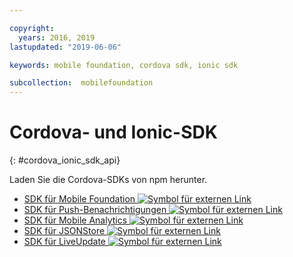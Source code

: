 ```yaml
---

copyright:
  years: 2016, 2019
lastupdated: "2019-06-06"

keywords: mobile foundation, cordova sdk, ionic sdk

subcollection:  mobilefoundation
---
```


#	Cordova- und Ionic-SDK
{: #cordova_ionic_sdk_api}

Laden Sie die Cordova-SDKs von npm herunter.

* [SDK für Mobile Foundation ![Symbol für externen Link](../../icons/launch-glyph.svg "Symbol für externen Link")](https://www.npmjs.com/package/cordova-plugin-mfp)
* [SDK für Push-Benachrichtigungen ![Symbol für externen Link](../../icons/launch-glyph.svg "Symbol für externen Link")](https://www.npmjs.com/package/cordova-plugin-mfp-push)
* [SDK für Mobile Analytics ![Symbol für externen Link](../../icons/launch-glyph.svg "Symbol für externen Link")](https://www.npmjs.com/package/cordova-plugin-mfp-analytics)
* [SDK für JSONStore ![Symbol für externen Link](../../icons/launch-glyph.svg "Symbol für externen Link")](https://www.npmjs.com/package/cordova-plugin-mfp-jsonstore)
* [SDK für LiveUpdate ![Symbol für externen Link](../../icons/launch-glyph.svg "Symbol für externen Link")](https://www.npmjs.com/package/cordova-plugin-mfp-liveupdate)
